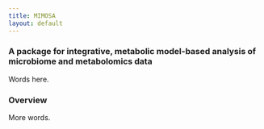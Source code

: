 ```yaml
---
title: MIMOSA
layout: default
---
```


### A package for integrative, metabolic model-based analysis of microbiome and metabolomics data

Words here. 

### Overview

More words.
